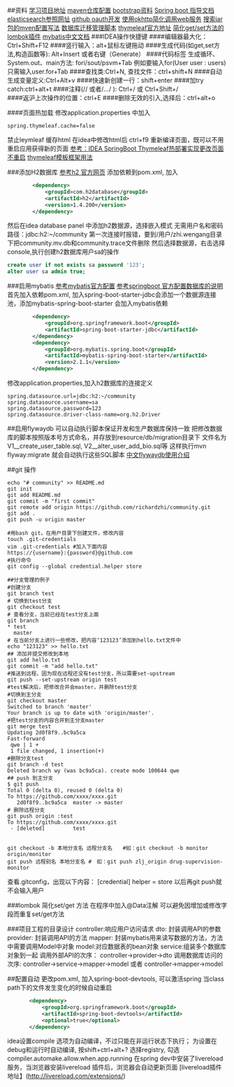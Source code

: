 
##资料
[学习项目地址](https://github.com/codedrinker/community)
[maven仓库配置](https://www.cnblogs.com/winner-0715/p/7493387.html)
[bootstrap资料](https://v3.bootcss.com/getting-started/)
[Spring boot 指导文档](https://spring.io/guides/)
[elasticsearch参照网址](https://elasticsearch.cn/explore)
[github oauth开发](https://developer.github.com/apps/building-oauth-apps/)
[使用okhttp简化调用web服务](https://square.github.io/okhttp/)
[搜索jar包的mven配置写法](https://mvnrepository.com/)
[数据库迁移管理脚本](https://flywaydb.org/getstarted/firststeps/maven)
[thymeleaf官方地址](https://www.thymeleaf.org)
[简化get/set方法的lombok插件](https://projectlombok.org)
[mybatis中文文档](https://mybatis.org/mybatis-3/zh/index.html)
###IDEA操作快捷键
####编辑器最大化：Ctrl+Shift+F12
####竖行输入：alt+鼠标左键拖动
####生成代码(如get,set方法,构造函数等): Alt+Insert 或者右键（Generate）
####代码标签 生成循环、System.out、main方法:   fori/sout/psvm+Tab
例如要输入for(User user : users)只需输入user.for+Tab
####查找类:Ctrl+N, 查找文件：ctrl+shift+N
####自动生成变量定义:Ctrl+Alt+v
####快速新创建一行：shift+enter
####加try catch:ctrl+alt+t
####注释(// 或者/*...*/ ): Ctrl+/ 或 Ctrl+Shift+/  
####返沪上次操作的位置：ctrl+E
####删除无效的引入,选择后：ctrl+alt+o

####页面热加载
修改application.properties 中加入
```properties
spring.thymeleaf.cache=false
```
禁止leymleaf 缓存html
在idea中修改html后 ctrl+f9 重新编译页面，既可以不用重启应用获得新的页面
[参考：IDEA SpringBoot Thymeleaf热部署实现更改页面不重启](https://blog.csdn.net/CoderBruis/article/details/89705013)
[thymeleaf模板框架用法](https://blog.csdn.net/u013399093/article/details/51768506)

###添加H2数据库
[参考h2 官方网页](http://www.h2database.com/html/quickstart.html)
添加依赖到pom.xml, 加入
```xml
        <dependency>
            <groupId>com.h2database</groupId>
            <artifactId>h2</artifactId>
            <version>1.4.200</version>
        </dependency>
```
然后在idea database panel 中添加h2数据源，选择嵌入模式
无需用户名和密码   路径：jdbc:h2:~/community
第一次连接时报错，要到/用户/zhi.wengang目录下把community.mv.db和community.trace文件删除
然后选择数据源，右击选择console,执行创建h2数据库用户sa的操作
```sql
create user if not exists sa password '123';
alter user sa admin true;
```

###启用mybatis
[参考mybatis官方配置](http://mybatis.org/spring-boot-starter/mybatis-spring-boot-autoconfigure/)
[参考springboot 官方配置数据库的说明](https://docs.spring.io/spring-boot/docs/2.2.4.RELEASE/reference/html/spring-boot-features.html#boot-features-sql)
首先加入依赖pom.xml, 加入spring-boot-starter-jdbc会添加一个数据源连接池，添加mybatis-spring-boot-starter 会加入mybatis依赖
```xml
        <dependency>
            <groupId>org.springframework.boot</groupId>
            <artifactId>spring-boot-starter-jdbc</artifactId>
        </dependency>
        <dependency>
            <groupId>org.mybatis.spring.boot</groupId>
            <artifactId>mybatis-spring-boot-starter</artifactId>
            <version>2.1.1</version>
        </dependency>
```
修改application.properties,加入h2数据库的连接定义
```properties
spring.datasource.url=jdbc:h2:~/community
spring.datasource.username=sa
spring.datasource.password=123
spring.datasource.driver-class-name=org.h2.Driver
```
##启用flywaydb 可以自动执行脚本保证开发和生产数据库保持一致
把修改数据库的脚本按照版本号方式命名，并存放到resource/db/migration目录下
文件名为 V1__create_user_table.sql, V2__alter_user_add_bio.sql等
这样执行mvn flyway:migrate 就会自动执行这些SQL脚本
[中文flywaydb使用介绍](https://www.cnblogs.com/ywjy/p/10959475.html)

##git 操作
```shell script
echo "# community" >> README.md
git init
git add README.md
git commit -m "first commit"
git remote add origin https://github.com/richardzhi/community.git
git add .
git push -u origin master

#用bash git，在用户目录下创建文件，修改内容
touch .git-credentials
vim .git-credentials #加入下面内容
https://{username}:{password}@github.com
#执行命令
git config --global credential.helper store

##分支管理的例子
#创建分支
git branch test
# 切换到test分支
git checkout test
# 查看分支，当前已经在test分支上面
git branch
* test
  master
# 在当前分支上进行一些修改，把内容‘123123’添加到hello.txt文件中
echo "123123" >> hello.txt
## 添加并提交修改到本地
git add hello.txt
git commit -m "add hello.txt"
#推送到远程，因为现在远程还没有test分支，所以需要set-upstream
git push --set-upstream origin test
#test解决后，把修改合并会master，并删除test分支
#切换到主分支
git checkout master
Switched to branch 'master'
Your branch is up to date with 'origin/master'.
#把test分支的内容合并到主分支master
git merge test
Updating 2d0f8f9..bc9a5ca
Fast-forward
 qwe | 1 +
 1 file changed, 1 insertion(+)
#删除分支test
git branch -d test
Deleted branch wy (was bc9a5ca). create mode 100644 qwe
## push 到主分支
$ git push
Total 0 (delta 0), reused 0 (delta 0)
To https://github.com/xxxx/xxxx.git
   2d0f8f9..bc9a5ca  master -> master
# 删除远程分支
git push origin :test
To https://github.com/xxxx/xxxx.git
 - [deleted]         test


git checkout -b 本地分支名 远程分支名　　#如：git checkout -b monitor origin/monitor
git push 远程别名 本地分支名 #　如：git push zlj_origin drug-supervision-monitor
```
查看.gitconfig，出现以下内容：
[credential] helper = store
以后再git push就不会输入用户
 
 ###lombok 简化set/get 方法
在程序中加入@Data注解 可以避免因增加或修改字段而重复set/get方法 
 
 ###项目工程的目录设计
 controller:响应用户访问请求
 dto: 封装调用API的参数
 provider: 封装调用API的方法
 mapper: 封装mybatis用来读写数据的方法，方法中需要调用Model中对象
 model:对应数据表的bean对象
 service:组装多个数据库对象到一起
 调用外部API的次序： controller->provider->dto
 调用数据库访问的次序: controller->service->mapper->model  或者 controller->mapper->model
 
 ##配置自动
 更改pom.xml, 加入spring-boot-devtools, 可以激活spring 当class path下的文件发生变化的时候自动重启
 ```xml
        <dependency>
            <groupId>org.springframework.boot</groupId>
            <artifactId>spring-boot-devtools</artifactId>
            <optional>true</optional>
        </dependency>
```
 idea设置compile 选项为自动编译，不过只能在非运行状态下执行；
 为设置在debug和运行时自动编译, 按shift+ctrl+alt+?  选择registry, 勾选compiler.automake.allow.when.app.running
在spring dev中安装了livereload 服务，当浏览器安装livereload 插件后，浏览器会自动更新页面
[livereload插件地址】(http://livereload.com/extensions/)

 